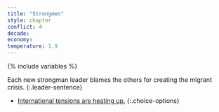 ```yaml
---
title: "Strongmen"
style: chapter
conflict: 4
decade: 
economy: 
temperature: 1.9
---
```


{% include variables %}

Each new strongman leader blames the others for creating the migrant crisis.
{:.leader-sentence}

- [International tensions are heating up.](chapter_global-south-uprising-and-climate-wars.html)
{:.choice-options}
